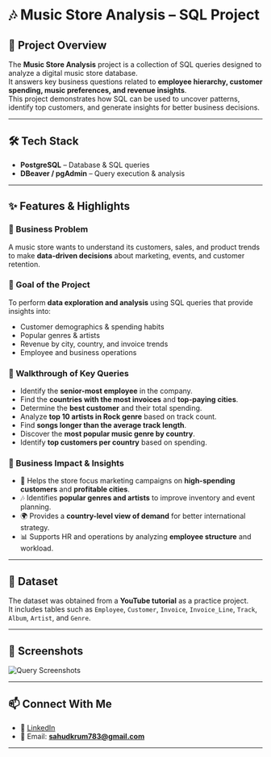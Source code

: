 # 🎶 Music Store Analysis – SQL Project  

## 📌 Project Overview  
The **Music Store Analysis** project is a collection of SQL queries designed to analyze a digital music store database.  
It answers key business questions related to **employee hierarchy, customer spending, music preferences, and revenue insights**.  
This project demonstrates how SQL can be used to uncover patterns, identify top customers, and generate insights for better business decisions.  

---

## 🛠 Tech Stack  
- **PostgreSQL** – Database & SQL queries  
- **DBeaver / pgAdmin** – Query execution & analysis  

---

## ✨ Features & Highlights  

### 🔹 Business Problem  
A music store wants to understand its customers, sales, and product trends to make **data-driven decisions** about marketing, events, and customer retention.  

### 🔹 Goal of the Project  
To perform **data exploration and analysis** using SQL queries that provide insights into:  
- Customer demographics & spending habits  
- Popular genres & artists  
- Revenue by city, country, and invoice trends  
- Employee and business operations  

### 🔹 Walkthrough of Key Queries  
- Identify the **senior-most employee** in the company.  
- Find the **countries with the most invoices** and **top-paying cities**.  
- Determine the **best customer** and their total spending.  
- Analyze **top 10 artists in Rock genre** based on track count.  
- Find **songs longer than the average track length**.  
- Discover the **most popular music genre by country**.  
- Identify **top customers per country** based on spending.  

### 🔹 Business Impact & Insights  
- 🎯 Helps the store focus marketing campaigns on **high-spending customers** and **profitable cities**.  
- 🎶 Identifies **popular genres and artists** to improve inventory and event planning.  
- 🌍 Provides a **country-level view of demand** for better international strategy.  
- 📊 Supports HR and operations by analyzing **employee structure** and workload.  

---

## 📂 Dataset  
The dataset was obtained from a **YouTube tutorial** as a practice project.  
It includes tables such as `Employee`, `Customer`, `Invoice`, `Invoice_Line`, `Track`, `Album`, `Artist`, and `Genre`.  

---

## 📸 Screenshots  
![Query Screenshots]((https://github.com/sahudkrum783-sketch/Music-Store-Analysis---SQL-Project/blob/main/screenshots/Screenshot%201.png))


---

## 📫 Connect With Me  
- 💼 [LinkedIn](https://www.linkedin.com/in/anushkasahu783/)  
- 📧 Email: **sahudkrum783@gmail.com**  

---
